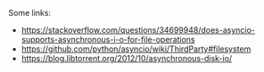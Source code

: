 Some links:

* https://stackoverflow.com/questions/34699948/does-asyncio-supports-asynchronous-i-o-for-file-operations
* https://github.com/python/asyncio/wiki/ThirdParty#filesystem
* https://blog.libtorrent.org/2012/10/asynchronous-disk-io/
